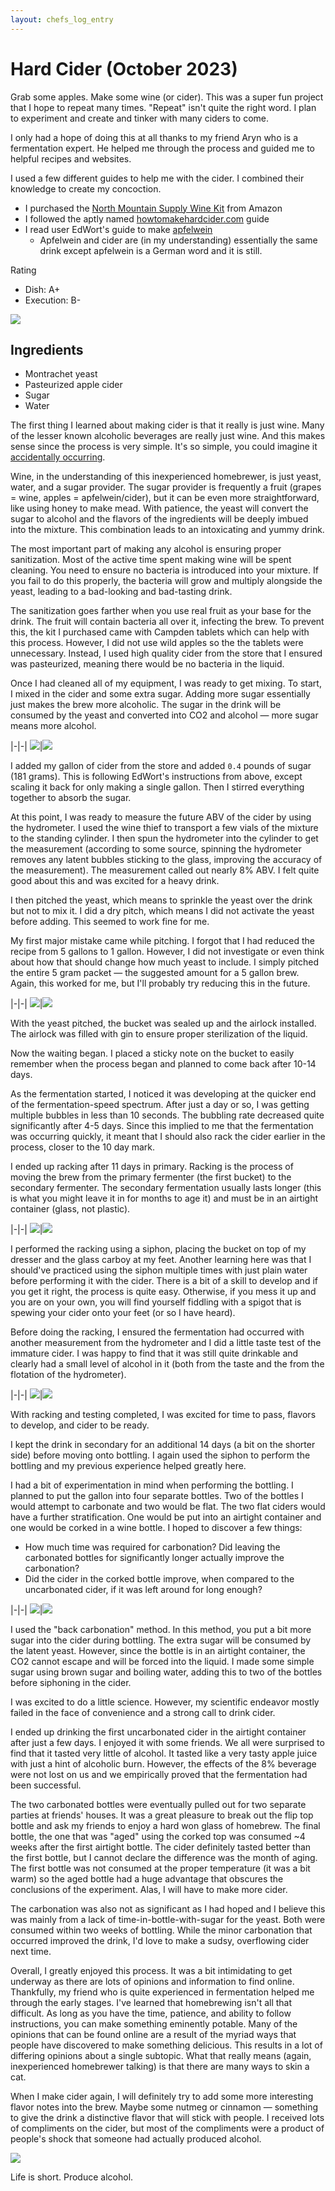 ```yaml
---
layout: chefs_log_entry 
---
```


# Hard Cider (October 2023)

Grab some apples. Make some wine (or cider). This was a super fun project that I hope to repeat many times. 
"Repeat" isn't quite the right word. I plan to experiment and create and tinker with many ciders to come.

I only had a hope of doing this at all thanks to my friend Aryn who is a fermentation expert. He helped me through
the process and guided me to helpful recipes and websites.

I used a few different guides to help me with the cider. I combined their knowledge to create my concoction.
- I purchased the [North Mountain Supply Wine Kit](https://www.amazon.com/gp/product/B07DJZF99M/ref=ppx_yo_dt_b_search_asin_title?ie=UTF8&th=1) from Amazon
- I followed the aptly named [howtomakehardcider.com](https://howtomakehardcider.com/making-your-cider) guide
- I read user EdWort's guide to make [apfelwein](https://www.homebrewtalk.com/threads/man-i-love-apfelwein.14860/)
  - Apfelwein and cider are (in my understanding) essentially the same drink except apfelwein is a German word and it is still.

Rating
- Dish: A+
- Execution: B-

![](/assets/hard_cider/bottled_cider.jpg)

## Ingredients
- Montrachet yeast
- Pasteurized apple cider
- Sugar
- Water

The first thing I learned about making cider is that it really is just wine.
Many of the lesser known alcoholic beverages are really just wine. 
And this makes sense since the process is very simple. 
It's so simple, you could imagine it [accidentally occurring](https://www.arenaflowers.com/pages/history-of-wine/).

Wine, in the understanding of this inexperienced homebrewer, 
is just yeast, water, and a sugar provider. The sugar provider is frequently
a fruit (grapes = wine, apples = apfelwein/cider), but it can be even more straightforward,
like using honey to make mead. With patience, the yeast will convert the sugar to 
alcohol and the flavors of the ingredients will be deeply imbued into the mixture.
This combination leads to an intoxicating and yummy drink.

The most important part of making any alcohol is ensuring proper sanitization. Most of the active time spent making wine will be spent cleaning. You need to ensure no bacteria is introduced into your mixture. If you fail to do this properly, the bacteria will grow and multiply alongside the yeast, leading to a bad-looking and bad-tasting drink.

The sanitization goes farther when you use real fruit as your base for the drink. The fruit will contain bacteria all over it, infecting the brew. To prevent this, the kit I purchased came with Campden tablets which can help with this process. However, I did not use wild apples so the the tablets were unnecessary. Instead, I used high quality cider from the store that I ensured was pasteurized, meaning there would be no bacteria in the liquid.

Once I had cleaned all of my equipment, I was ready to get mixing. To start, I mixed in the cider and some extra sugar. Adding more sugar essentially just makes the brew more alcoholic. The sugar in the drink will be consumed by the yeast and converted into CO2 and alcohol &mdash; more sugar means more alcohol.

|-|-|
![](/assets/hard_cider/wine_thief_in_bucket.jpg)|![](/assets/hard_cider/cleaned_equipment.jpg)

I added my gallon of cider from the store and added `0.4` pounds of sugar (181 grams). This is following EdWort's instructions from above, except scaling it back for only making a single gallon. Then I stirred everything together to absorb the sugar.

At this point, I was ready to measure the future ABV of the cider by using the hydrometer. I used the wine thief to transport a few vials of the mixture to the standing cylinder. I then spun the hydrometer into the cylinder to get the measurement (according to some source, spinning the hydrometer removes any latent bubbles sticking to the glass, improving the accuracy of the measurement). The measurement called out nearly 8% ABV. I felt quite good about this and was excited for a heavy drink.

I then pitched the yeast, which means to sprinkle the yeast over the drink but not to mix it. I did a dry pitch, which means I did not activate the yeast before adding. This seemed to work fine for me.

My first major mistake came while pitching. I forgot that I had reduced the recipe from 5 gallons to 1 gallon. However, I did not investigate or even think about how that should change how much yeast to include. I simply pitched the entire 5 gram packet &mdash; the suggested amount for a 5 gallon brew. Again, this worked for me, but I'll probably try reducing this in the future.

|-|-|
![](/assets/hard_cider/pitched_wine.jpg)|![](/assets/hard_cider/hydrometer_measurement.jpg)

With the yeast pitched, the bucket was sealed up and the airlock installed. The airlock was filled with gin to ensure proper sterilization of the liquid.

Now the waiting began. I placed a sticky note on the bucket to easily remember when the process began and planned to come back after 10-14 days.

As the fermentation started, I noticed it was developing at the quicker end of the fermentation-speed spectrum. After just a day or so, I was getting multiple bubbles in less than 10 seconds. The bubbling rate decreased quite significantly after 4-5 days. Since this implied to me that the fermentation was occurring quickly, it meant that I should also rack the cider earlier in the process, closer to the 10 day mark.

I ended up racking after 11 days in primary. Racking is the process of moving the brew from the primary fermenter (the first bucket) to the secondary fermenter. The secondary fermentation usually lasts longer (this is what you might leave it in for months to age it) and must be in an airtight container (glass, not plastic).

|-|-|
![](/assets/hard_cider/bucket_in_cabinet.jpg)|![](/assets/hard_cider/primary_complete.jpg)

I performed the racking using a siphon, placing the bucket on top of my dresser and the glass carboy at my feet. Another learning here was that I should've practiced using the siphon multiple times with just plain water before performing it with the cider. There is a bit of a skill to develop and if you get it right, the process is quite easy. Otherwise, if you mess it up and you are on your own, you will find yourself fiddling with a spigot that is spewing your cider onto your feet (or so I have heard).

Before doing the racking, I ensured the fermentation had occurred with another measurement from the hydrometer and I did a little taste test of the immature cider. I was happy to find that it was still quite drinkable and clearly had a small level of alcohol in it (both from the taste and the from the flotation of the hydrometer).

|-|-|
![](/assets/hard_cider/syphon_preparation.jpg)|![](/assets/hard_cider/hydrometer_measurement_done.jpg)

With racking and testing completed, I was excited for time to pass, flavors to develop, and cider to be ready.

I kept the drink in secondary for an additional 14 days (a bit on the shorter side) before moving onto bottling. I again used the siphon to perform the bottling and my previous experience helped greatly here.

I had a bit of experimentation in mind when performing the bottling. I planned to put the gallon into four separate bottles. Two of the bottles I would attempt to carbonate and two would be flat. The two flat ciders would have a further stratification. One would be put into an airtight container and one would be corked in a wine bottle. I hoped to discover a few things:
- How much time was required for carbonation? Did leaving the carbonated bottles for significantly longer actually improve the carbonation?
- Did the cider in the corked bottle improve, when compared to the uncarbonated cider, if it was left around for long enough?

|-|-|
![](/assets/hard_cider/prepared_bottles.jpg)|![](/assets/hard_cider/pre_carbonation.jpg)

I used the "back carbonation" method. In this method, you put a bit more sugar into the cider during bottling. The extra sugar will be consumed by the latent yeast. However, since the bottle is in an airtight container, the CO2 cannot escape and will be forced into the liquid. I made some simple sugar using brown sugar and boiling water, adding this to two of the bottles before siphoning in the cider.

I was excited to do a little science. However, my scientific endeavor mostly failed in the face of convenience and a strong call to drink cider.

I ended up drinking the first uncarbonated cider in the airtight container after just a few days. I enjoyed it with some friends. We all were surprised to find that it tasted very little of alcohol. It tasted like a very tasty apple juice with just a hint of alcoholic burn. However, the effects of the 8% beverage were not lost on us and we empirically proved that the fermentation had been successful.

The two carbonated bottles were eventually pulled out for two separate parties at friends' houses. It was a great pleasure to break out the flip top bottle and ask my friends to enjoy a hard won glass of homebrew. The final bottle, the one that was "aged" using the corked top was consumed ~4 weeks after the first airtight bottle. The cider definitely tasted better than the first bottle, but I cannot declare the difference was the month of aging. The first bottle was not consumed at the proper temperature (it was a bit warm) so the aged bottle had a huge advantage that obscures the conclusions of the experiment. Alas, I will have to make more cider.

The carbonation was also not as significant as I had hoped and I believe this was mainly from a lack of time-in-bottle-with-sugar for the yeast. Both were consumed within two weeks of bottling. While the minor carbonation that occurred improved the drink, I'd love to make a sudsy, overflowing cider next time.

Overall, I greatly enjoyed this process. It was a bit intimidating to get underway as there are lots of opinions and information to find online. Thankfully, my friend who is quite experienced in fermentation helped me through the early stages. I've learned that homebrewing isn't all that difficult. As long as you have the time, patience, and ability to follow instructions, you can make something eminently potable. Many of the opinions that can be found online are a result of the myriad ways that people have discovered to make something delicious. This results in a lot of differing opinions about a single subtopic. What that really means (again, inexperienced homebrewer talking) is that there are many ways to skin a cat.

When I make cider again, I will definitely try to add some more interesting flavor notes into the brew. Maybe some nutmeg or cinnamon &mdash; something to give the drink a distinctive flavor that will stick with people. I received lots of compliments on the cider, but most of the compliments were a product of people's shock that someone had actually produced alcohol.

![](/assets/hard_cider/in_glass.jpg)

Life is short. Produce alcohol.
